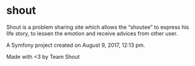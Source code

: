 shout
=====

Shout is a problem sharing site which allows the “shoutee” to express his life story, to lessen the emotion and receive advices from other user.

A Symfony project created on August 9, 2017, 12:13 pm.

Made with <3 by Team Shout
